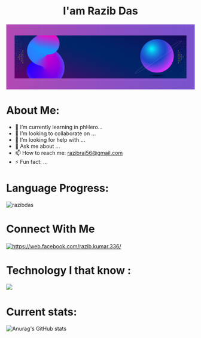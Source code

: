 
### <h1 align="center">I'am Razib Das</h1>
<img align="center" width="900" src="https://raw.githubusercontent.com/razibdas/razibdas/main/cover.jpg"/>


# About Me:

- 🌱 I’m currently learning in phHero...
- 👯 I’m looking to collaborate on ...
- 🤔 I’m looking for help with ...
- 💬 Ask me about ...
- 📫 How to reach me: razibraj56@gmail.com
- ⚡ Fun fact: ...


# Language Progress:
<p align="">
<img width="400"  src="https://github-readme-stats.vercel.app/api/top-langs?username=razibdas&show_icons=true&locale=en&layout=compact" alt="razibdas" />
</p>

# Connect With Me
<a href="https://web.facebook.com/razib.kumar.336/" target="blank"><img align="center" src="https://raw.githubusercontent.com/rahuldkjain/github-profile-readme-generator/master/src/images/icons/Social/facebook.svg" alt="https://web.facebook.com/razib.kumar.336/" height="30" width="40" /></a>


# Technology I that know :
<p align="">
  <a href="https://skillicons.dev">
    <img src="https://skillicons.dev/icons?i=html,css,react,mongodb,firebase,vercel,tailwindcss" />
  </a>
</p>

# Current stats:
![Anurag's GitHub stats](https://github-readme-stats.vercel.app/api?username=razibdas&theme=merko&show_icons=true)

